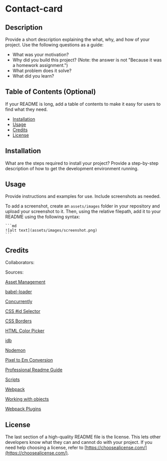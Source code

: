 # Contact-card
## Description

Provide a short description explaining the what, why, and how of your project. Use the following questions as a guide:

- What was your motivation?
- Why did you build this project? (Note: the answer is not "Because it was a homework assignment.")
- What problem does it solve?
- What did you learn?

## Table of Contents (Optional)

If your README is long, add a table of contents to make it easy for users to find what they need.

- [Installation](#installation)
- [Usage](#usage)
- [Credits](#credits)
- [License](#license)

## Installation

What are the steps required to install your project? Provide a step-by-step description of how to get the development environment running.

## Usage

Provide instructions and examples for use. Include screenshots as needed.

To add a screenshot, create an `assets/images` folder in your repository and upload your screenshot to it. Then, using the relative filepath, add it to your README using the following syntax:

    ```md
    ![alt text](assets/images/screenshot.png)
    ```

## Credits

Collaborators:

Sources:

[Asset Management](https://webpack.js.org/guides/asset-management/#loading-css)

[babel-loader](https://www.npmjs.com/package/babel-loader)

[Concurrently](https://www.npmjs.com/package/concurrently)

[CSS #id Selector](https://www.w3schools.com/cssref/sel_id.asp)

[CSS Borders](https://www.w3schools.com/css/css_border.asp)

[HTML Color Picker](https://www.w3schools.com/colors/colors_picker.asp)

[idb](https://www.npmjs.com/package/idb)

[Nodemon](https://www.npmjs.com/package/nodemon)

[Pixel to Em Conversion](https://www.w3schools.com/tags/ref_pxtoemconversion.asp)

[Professional Readme Guide](https://coding-boot-camp.github.io/full-stack/github/professional-readme-guide)

[Scripts](https://docs.npmjs.com/cli/v8/using-npm/scripts)

[Webpack](https://webpack.js.org/guides/getting-started/#modules)

[Working with objects](https://developer.mozilla.org/en-US/docs/Web/JavaScript/Guide/Working_with_Objects)

[Webpack Plugins](https://webpack.js.org/concepts/#plugins)

## License

The last section of a high-quality README file is the license. This lets other developers know what they can and cannot do with your project. If you need help choosing a license, refer to [https://choosealicense.com/](https://choosealicense.com/).



